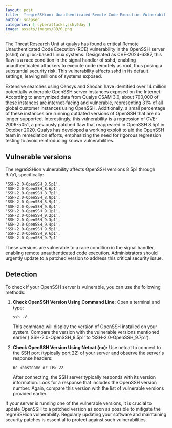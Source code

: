 ```yaml
---
layout: post
title:  "regreSSHion: Unauthenticated Remote Code Execution Vulnerability in OpenSSH Server"
author: snapsec
categories: [ cyberattacks,ssh,0day ]
image: assets/images/BD/0.png
---
```






The Threat Research Unit at qualys has found a critical Remote Unauthenticated Code Execution (RCE) vulnerability in the OpenSSH server (sshd) on glibc-based Linux systems. Designated as CVE-2024-6387, this flaw is a race condition in the signal handler of sshd, enabling unauthenticated attackers to execute code remotely as root, thus posing a substantial security risk. This vulnerability affects sshd in its default settings, leaving millions of systems exposed.

Extensive searches using Censys and Shodan have identified over 14 million potentially vulnerable OpenSSH server instances exposed on the Internet. According to anonymized data from Qualys CSAM 3.0, about 700,000 of these instances are internet-facing and vulnerable, representing 31% of all global customer instances using OpenSSH. Additionally, a small percentage of these instances are running outdated versions of OpenSSH that are no longer supported. Interestingly, this vulnerability is a regression of CVE-2006-5051, a previously patched flaw that reappeared in OpenSSH 8.5p1 in October 2020. Qualys has developed a working exploit to aid the OpenSSH team in remediation efforts, emphasizing the need for rigorous regression testing to avoid reintroducing known vulnerabilities.


## Vulnerable versions

The regreSSHion vulnerability affects OpenSSH versions 8.5p1 through 9.7p1, specifically:

```
'SSH-2.0-OpenSSH_8.5p1',
'SSH-2.0-OpenSSH_8.6p1',
'SSH-2.0-OpenSSH_8.7p1',
'SSH-2.0-OpenSSH_8.8p1',
'SSH-2.0-OpenSSH_8.9p1',
'SSH-2.0-OpenSSH_9.0p1',
'SSH-2.0-OpenSSH_9.1p1',
'SSH-2.0-OpenSSH_9.2p1',
'SSH-2.0-OpenSSH_9.3p1',
'SSH-2.0-OpenSSH_9.4p1',
'SSH-2.0-OpenSSH_9.5p1',
'SSH-2.0-OpenSSH_9.6p1',
'SSH-2.0-OpenSSH_9.7p1'
```

These versions are vulnerable to a race condition in the signal handler, enabling remote unauthenticated code execution. Administrators should urgently update to a patched version to address this critical security issue.

## Detection

To check if your OpenSSH server is vulnerable, you can use the following methods:

1. **Check OpenSSH Version Using Command Line:**
   Open a terminal and type:
   ```
   ssh -V
   ```
   This command will display the version of OpenSSH installed on your system. Compare the version with the vulnerable versions mentioned earlier ('SSH-2.0-OpenSSH_8.5p1' to 'SSH-2.0-OpenSSH_9.7p1').

2. **Check OpenSSH Version Using Netcat (nc):**
   Use netcat to connect to the SSH port (typically port 22) of your server and observe the server's response headers:
   ```
   nc <hostname or IP> 22
   ```
   After connecting, the SSH server typically responds with its version information. Look for a response that includes the OpenSSH version number. Again, compare this version with the list of vulnerable versions provided earlier.

If your server is running one of the vulnerable versions, it is crucial to update OpenSSH to a patched version as soon as possible to mitigate the regreSSHion vulnerability. Regularly updating your software and maintaining security patches is essential to protect against such vulnerabilities.
